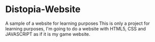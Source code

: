 # Distopia-Website
A sample of a website for learning purposes
This is only a project for learning purposes, I'm going to do a website with HTML5, CSS and JAVASCRIPT as if it is my game website.   
